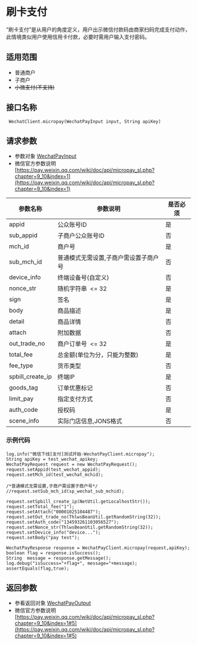 刷卡支付
===

“刷卡支付”是从用户的角度定义，用户出示微信付款码由商家扫码完成支付动作，此情境类似用户使用信用卡付款，必要时需用户输入支付密码。

适用范围
---

- 普通商户
-  子商户
- ~~小微支付(不支持)~~ 


接口名称
---

```
 WechatClient.micropay(WechatPayInput input, String apiKey)
```

请求参数
---

- 参数对象 [WechatPayInput](https://gitee.com/thlws/payment-wechat/blob/master/src/main/java/org/thlws/payment/wechat/entity/input/WechatPayInput.java)
- 微信官方参数说明 [https://pay.weixin.qq.com/wiki/doc/api/micropay_sl.php?chapter=9_10&index=1](https://pay.weixin.qq.com/wiki/doc/api/micropay_sl.php?chapter=9_10&index=1)

参数名称 | 参数说明 | 是否必须 | 
---|---|---|
appid | 公众账号ID   | 是 | 
sub_appid | 子商户公众账号ID | 否 | 
mch_id | 商户号   | 是 | 
sub_mch_id | 普通模式无需设置,子商户需设置子商户号 | 否 | 
device_info | 终端设备号(自定义) | 否 | 
nonce_str | 随机字符串  <= 32 | 是 | 
sign | 签名 | 是 | 
body | 商品描述 | 是 | 
detail | 商品详情 | 否 | 
attach | 附加数据 | 否 | 
out_trade_no | 商户订单号  <= 32 | 是 | 
total_fee | 总金额(单位为分，只能为整数) | 是 | 
fee_type | 货币类型 | 否 | 
spbill_create_ip | 终端IP | 是 | 
goods_tag | 订单优惠标记 | 否 | 
limit_pay | 指定支付方式 | 否 | 
auth_code | 授权码 | 是 | 
scene_info | 实际门店信息,JONS格式 | 否 | 

### 示例代码

```
log.info("微信下线[支付]测试开始-WechatPayClient.micropay");
String apiKey = test_wechat_apikey;
WechatPayRequest request = new WechatPayRequest();
request.setAppid(test_wechat_appid);
request.setMch_id(test_wechat_mchid);

/*普通模式无需设置,子商户需设置子商户号*/
//request.setSub_mch_id(sp_wechat_sub_mchid);

request.setSpbill_create_ip(NetUtil.getLocalhostStr());
request.setTotal_fee("1");
request.setAttach("00001025104487");
request.setOut_trade_no(ThlwsBeanUtil.getRandomString(32));
request.setAuth_code("134593261103056527");
request.setNonce_str(ThlwsBeanUtil.getRandomString(32));
request.setDevice_info("device...");
request.setBody("pay test");

WechatPayResponse response = WechatPayClient.micropay(request,apiKey);
boolean flag = response.isSuccess();
String  message = response.getMessage();
log.debug("isSuccess="+flag+", message="+message);
assertEquals(flag,true);
```

返回参数
---

- 参看返回对象 [WechatPayOutput](https://gitee.com/thlws/payment-wechat/blob/master/src/main/java/org/thlws/payment/wechat/entity/output/WechatPayOutput.java)
- 微信官方参数说明 [https://pay.weixin.qq.com/wiki/doc/api/micropay_sl.php?chapter=9_10&index=1#5](https://pay.weixin.qq.com/wiki/doc/api/micropay_sl.php?chapter=9_10&index=1#5)

